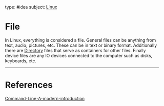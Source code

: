 type: #idea
subject: [Linux](Linux.md)
<!-- Subject should be a hub note -->
# File

In Linux, everything is considered a file. General files can be anything from text, audio, pictures, etc. These can be in text or binary format. Additionally there are [Directory](Directory.md) files that serve as containers for other files. Finally device files are any IO devices connected to the computer such as disks, keyboards, etc.

---
# References
<!-- What references back up this idea -->
[Command-Line-A-modern-introduction](Command-Line-A-modern-introduction.md)